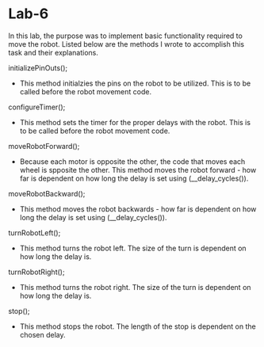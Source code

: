 Lab-6
=====

In this lab, the purpose was to implement basic functionality required to move the robot. Listed below are the methods
I wrote to accomplish this task and their explanations.

 initializePinOuts();
  - This method initialzies the pins on the robot to be utilized. This is to be called before the robot movement code.

 configureTimer();
  - This method sets the timer for the proper delays with the robot. This is to be called before the robot movement code.

 moveRobotForward();
  - Because each motor is opposite the other, the code that moves each wheel is spposite the other. This method moves the
    robot forward - how far is dependent on how long the delay is set using (__delay_cycles()).

 moveRobotBackward();
  - This method moves the robot backwards - how far is dependent on how long the delay is set using (__delay_cycles()).

 turnRobotLeft();
  - This method turns the robot left. The size of the turn is dependent on how long the delay is.

 turnRobotRight();
  - This method turns the robot right. The size of the turn is dependent on how long the delay is.

 stop();
  - This method stops the robot. The length of the stop is dependent on the chosen delay.

